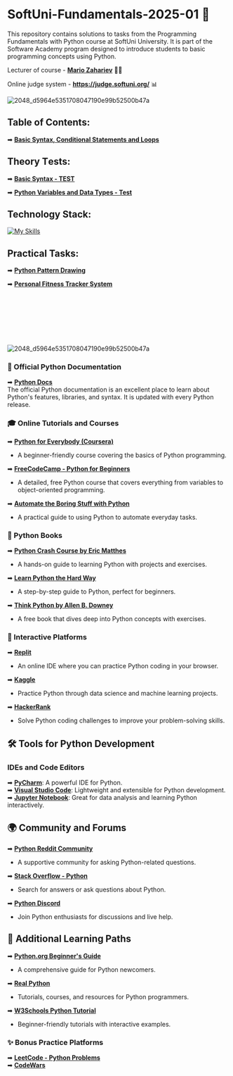 # SoftUni-Fundamentals-2025-01 🏫

This repository contains solutions to tasks from the Programming Fundamentals with Python course at SoftUni University. It is part of the Software Academy program designed to introduce students to basic programming concepts using Python. 

Lecturer of course - **[Mario Zahariev](https://www.linkedin.com/in/mario-zahariev-753a7b202/)** 🐱‍🚀
 
Online judge system - **https://judge.softuni.org/** 📊 
  
![2048_d5964e5351708047190e99b52500b47a](https://github.com/zahariev-webbersof/python-fundamentals-05-2024/assets/68993494/119a51ec-0428-4da7-801f-462140fb9cc7)
  
## Table of Contents:
➡ [**Basic Syntax, Conditional Statements and Loops**]() 
 
 
## Theory Тests:
➡ [**Basic Syntax - TEST**](https://github.com/zahariev-webbersof/python-fundamentals-01-2025/blob/main/TEST%20-%20Basic%20Syntax,%20Conditional%20Statements,%20and%20Loops.md)

➡ [**Python Variables and Data Types - Test**](https://github.com/zahariev-webbersof/python-fundamentals-01-2025/blob/main/Python%20Variables%20and%20Data%20Types%20-%20Test.md)
 
## Technology Stack: 
[![My Skills](https://skillicons.dev/icons?i=python,django,postgresql,git,html,css,linux,apple,windows&theme=light)](https://skillicons.dev)

## Practical Tasks: 
➡ [**Python Pattern Drawing**](https://github.com/zahariev-webbersof/python-fundamentals-01-2025/blob/main/Python%20Pattern%20Drawing%20Project.md)

➡ [**Personal Fitness Tracker System**](https://github.com/zahariev-webbersof/python-fundamentals-01-2025/blob/main/Personal%20Fitness%20Tracker%20System.md)

<br>

</br>
<br>

</br>
<br>

</br>


![2048_d5964e5351708047190e99b52500b47a](https://pythonresource.net/static/main/logo4.png)


### 🌟 Official Python Documentation
➡  **[Python Docs](https://docs.python.org/3/)**  
  The official Python documentation is an excellent place to learn about Python's features, libraries, and syntax. It is updated with every Python release.

### 🎓 Online Tutorials and Courses
➡  **[Python for Everybody (Coursera)](https://www.coursera.org/specializations/python)**
   - A beginner-friendly course covering the basics of Python programming.
     
➡  **[FreeCodeCamp - Python for Beginners](https://www.freecodecamp.org/news/python-tutorial-for-beginners/)**  
   - A detailed, free Python course that covers everything from variables to object-oriented programming.
     
➡  **[Automate the Boring Stuff with Python](https://automatetheboringstuff.com/)**
   - A practical guide to using Python to automate everyday tasks.

### 📖 Python Books
➡  **[Python Crash Course by Eric Matthes](https://nostarch.com/pythoncrashcourse2e)**  
   - A hands-on guide to learning Python with projects and exercises.
     
➡  **[Learn Python the Hard Way](https://learnpythonthehardway.org/)**  
   - A step-by-step guide to Python, perfect for beginners.
     
➡  **[Think Python by Allen B. Downey](https://greenteapress.com/wp/think-python-2e/)**  
   - A free book that dives deep into Python concepts with exercises.

### 🧩 Interactive Platforms
➡  **[Replit](https://replit.com/)**  
   - An online IDE where you can practice Python coding in your browser.
     
➡  **[Kaggle](https://www.kaggle.com/)**  
   - Practice Python through data science and machine learning projects.
     
➡  **[HackerRank](https://www.hackerrank.com/domains/tutorials/10-days-of-python)**  
   - Solve Python coding challenges to improve your problem-solving skills.

## 🛠 Tools for Python Development
### IDEs and Code Editors
➡  **[PyCharm](https://www.jetbrains.com/pycharm/)**: A powerful IDE for Python.  
➡  **[Visual Studio Code](https://code.visualstudio.com/)**: Lightweight and extensible for Python development.  
➡  **[Jupyter Notebook](https://jupyter.org/)**: Great for data analysis and learning Python interactively.

## 🌍 Community and Forums
➡  **[Python Reddit Community](https://www.reddit.com/r/learnpython/)**  
   - A supportive community for asking Python-related questions.
     
➡  **[Stack Overflow - Python](https://stackoverflow.com/questions/tagged/python)**  
   - Search for answers or ask questions about Python.
     
➡  **[Python Discord](https://pythondiscord.com/)**  
   - Join Python enthusiasts for discussions and live help.

## 🎯 Additional Learning Paths
➡  **[Python.org Beginner's Guide](https://wiki.python.org/moin/BeginnersGuide)**  
   - A comprehensive guide for Python newcomers.
     
➡  **[Real Python](https://realpython.com/)**  
   - Tutorials, courses, and resources for Python programmers.
     
➡  **[W3Schools Python Tutorial](https://www.w3schools.com/python/)**  
   - Beginner-friendly tutorials with interactive examples.

### ✨ Bonus Practice Platforms
➡  **[LeetCode - Python Problems](https://leetcode.com/problemset/all/?difficulty=EASY&page=1&tag=python)**  
➡  **[CodeWars](https://www.codewars.com/)**  

